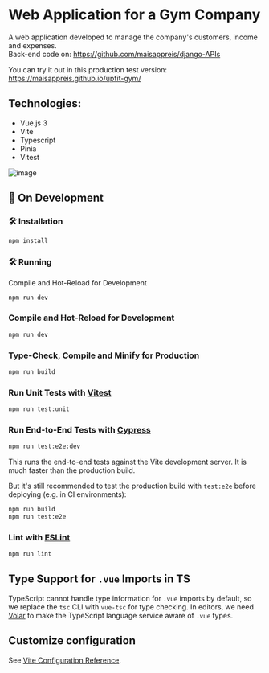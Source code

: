 # Web Application for a Gym Company

A web application developed to manage the company's customers, income and expenses. <br>
Back-end code on: https://github.com/maisappreis/django-APIs

You can try it out in this production test version: https://maisappreis.github.io/upfit-gym/

## Technologies:
- Vue.js 3
- Vite
- Typescript
- Pinia
- Vitest

![image](https://github.com/maisappreis/upfit-gym/assets/113925909/93fb4995-d68e-4aee-a6ba-abe8e9b105ab)


## 🌱 On Development

### 🛠️ Installation
```sh
npm install
```

### 🛠️ Running
Compile and Hot-Reload for Development
```sh
npm run dev
```

### Compile and Hot-Reload for Development

```sh
npm run dev
```

### Type-Check, Compile and Minify for Production

```sh
npm run build
```

### Run Unit Tests with [Vitest](https://vitest.dev/)

```sh
npm run test:unit
```

### Run End-to-End Tests with [Cypress](https://www.cypress.io/)

```sh
npm run test:e2e:dev
```

This runs the end-to-end tests against the Vite development server.
It is much faster than the production build.

But it's still recommended to test the production build with `test:e2e` before deploying (e.g. in CI environments):

```sh
npm run build
npm run test:e2e
```

### Lint with [ESLint](https://eslint.org/)

```sh
npm run lint
```

## Type Support for `.vue` Imports in TS

TypeScript cannot handle type information for `.vue` imports by default, so we replace the `tsc` CLI with `vue-tsc` for type checking. In editors, we need [Volar](https://marketplace.visualstudio.com/items?itemName=Vue.volar) to make the TypeScript language service aware of `.vue` types.

## Customize configuration

See [Vite Configuration Reference](https://vitejs.dev/config/).
